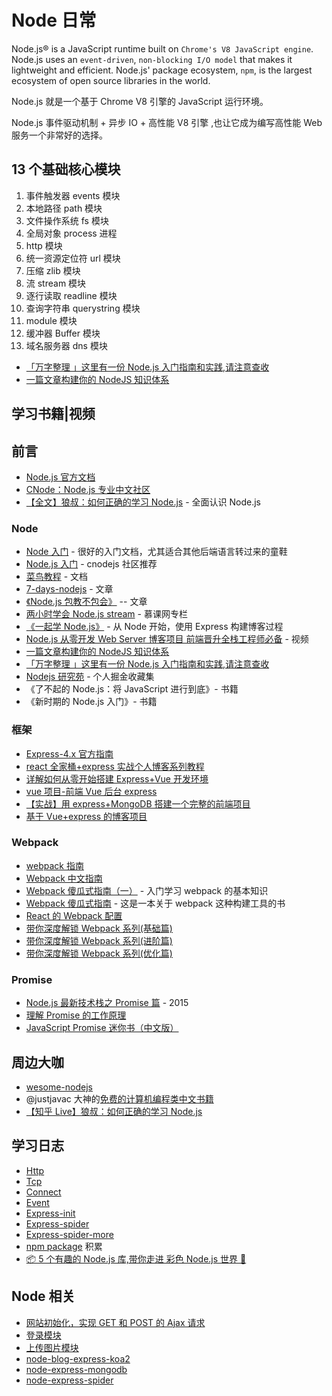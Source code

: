 # Node 日常

Node.js® is a JavaScript runtime built on `Chrome's V8 JavaScript engine`. Node.js uses an `event-driven`, `non-blocking I/O model` that makes it lightweight and efficient. Node.js' package ecosystem, `npm`, is the largest ecosystem of open source libraries in the world.

Node.js 就是一个基于 Chrome V8 引擎的 JavaScript 运行环境。

Node.js 事件驱动机制 + 异步 IO + 高性能 V8 引擎 ,也让它成为编写高性能 Web 服务一个非常好的选择。

## 13 个基础核心模块

1. 事件触发器 events 模块
2. 本地路径 path 模块
3. 文件操作系统 fs 模块
4. 全局对象 process 进程
5. http 模块
6. 统一资源定位符 url 模块
7. 压缩 zlib 模块
8. 流 stream 模块
9. 逐行读取 readline 模块
10. 查询字符串 querystring 模块
11. module 模块
12. 缓冲器 Buffer 模块
13. 域名服务器 dns 模块

- [「万字整理 」这里有一份 Node.js 入门指南和实践,请注意查收](https://juejin.im/post/5e0006c251882512795675f9)
- [一篇文章构建你的 NodeJS 知识体系](https://juejin.im/post/5c4c0ee8f265da61117aa527)

## 学习书籍|视频

## 前言

- [Node.js 官方文档](https://nodejs.org/en/)
- [CNode：Node.js 专业中文社区](https://cnodejs.org/)
- [【全文】狼叔：如何正确的学习 Node.js](https://segmentfault.com/a/1190000013933520) - 全面认识 Node.js

### Node

- [Node 入门](https://www.nodebeginner.org/index-zh-cn.html) - 很好的入门文档，尤其适合其他后端语言转过来的童鞋
- [Node.js 入门](https://cnodejs.org/getstart) - cnodejs 社区推荐
- [菜鸟教程](https://www.runoob.com/nodejs/nodejs-tutorial.html) - 文档
- [7-days-nodejs](http://nqdeng.github.io/7-days-nodejs/#1.1) - 文章
- [《Node.js 包教不包会》](https://github.com/alsotang/node-lessons) -- 文章
- [两小时学会 Node.js stream](https://www.imooc.com/read/8) - 慕课网专栏
- [《一起学 Node.js》](https://github.com/nswbmw/N-blog) - 从 Node 开始，使用 Express 构建博客过程
- [Node.js 从零开发 Web Server 博客项目 前端晋升全栈工程师必备](https://coding.imooc.com/class/320.html) - 视频
- [一篇文章构建你的 NodeJS 知识体系](https://juejin.im/post/5c4c0ee8f265da61117aa527)
- [「万字整理 」这里有一份 Node.js 入门指南和实践,请注意查收](https://juejin.im/post/5e0006c251882512795675f9)
- [Nodejs 研究苑](https://juejin.im/collection/5d5bb5d7e51d4524392600c3) - 个人掘金收藏集
- 《了不起的 Node.js：将 JavaScript 进行到底》- 书籍
- 《新时期的 Node.js 入门》- 书籍

### 框架

- [Express-4.x 官方指南](http://www.expressjs.com.cn/guide/routing.html)
- [react 全家桶+express 实战个人博客系列教程](https://www.jianshu.com/p/406f6df0f916)
- [详解如何从零开始搭建 Express+Vue 开发环境](https://www.jianshu.com/p/c65ecdcffed1)
- [vue 项目-前端 Vue 后台 express](https://www.jianshu.com/p/4940ae61b752)
- [【实战】用 express+MongoDB 搭建一个完整的前端项目](https://segmentfault.com/a/1190000015866331)
- [基于 Vue+express 的博客项目](https://www.jianshu.com/p/92fa50ea0b84)

### Webpack

- [webpack 指南](https://webpack.docschina.org/guides/)
- [Webpack 中文指南](https://zhaoda.net/webpack-handbook/index.html)
- [Webpack 傻瓜式指南（一）](https://zhuanlan.zhihu.com/p/20367175) - 入门学习 webpack 的基本知识
- [Webpack 傻瓜式指南](https://vikingmute.gitbooks.io/webpack-for-fools/content/) - 这是一本关于 webpack 这种构建工具的书
- [React 的 Webpack 配置](https://www.jianshu.com/p/0e01ca947e50)
- [带你深度解锁 Webpack 系列(基础篇)](https://juejin.im/post/5e5c65fc6fb9a07cd00d8838)
- [带你深度解锁 Webpack 系列(进阶篇)](https://juejin.im/post/5e6518946fb9a07c820fbaaf)
- [带你深度解锁 Webpack 系列(优化篇)](https://juejin.im/post/5e6cfdc85188254913107c1f)

### Promise

- [Node.js 最新技术栈之 Promise 篇](https://cnodejs.org/topic/560dbc826a1ed28204a1e7de) - 2015
- [理解 Promise 的工作原理](https://blog.coding.net/blog/how-do-promises-work)
- [JavaScript Promise 迷你书（中文版）](http://liubin.org/promises-book/)

## 周边大咖

- [wesome-nodejs](https://github.com/sindresorhus/awesome-nodejs)
- @justjavac 大神的[免费的计算机编程类中文书籍](https://github.com/justjavac/free-programming-books-zh_CN/#%E7%BD%AE%E9%A1%B6)
- [【知乎 Live】狼叔：如何正确的学习 Node.js](https://github.com/i5ting/How-to-learn-node-correctly)

## 学习日志

- [Http](https://github.com/yangtao2o/nodejs-learn/blob/master/docs/http.md)
- [Tcp](https://github.com/yangtao2o/nodejs-learn/blob/master/docs/tcp.md)
- [Connect](https://github.com/yangtao2o/nodejs-learn/blob/master/docs/connect.md)
- [Event](https://github.com/yangtao2o/nodejs-learn/blob/master/docs/event.md)
- [Express-init](https://github.com/yangtao2o/nodejs-learn/blob/master/docs/express-init.md)
- [Express-spider](https://github.com/yangtao2o/nodejs-learn/blob/master/docs/express-spider.md)
- [Express-spider-more](https://github.com/yangtao2o/nodejs-learn/blob/master/docs/express-spider-more.md)
- [npm package](https://github.com/yangtao2o/nodejs-learn/tree/master/cnodejs) 积累
- [📦 5 个有趣的 Node.js 库,带你走进 彩色 Node.js 世界 🎉](https://github.com/yangtao2o/nodejs-learn/tree/master/node-util)

## Node 相关

- [网站初始化，实现 GET 和 POST 的 Ajax 请求](https://github.com/yangtao2o/node-express-mongodb/blob/master/doc/doc-01-init.md)
- [登录模块](https://github.com/yangtao2o/node-express-mongodb/blob/master/doc/doc-02-login.md)
- [上传图片模块](https://github.com/yangtao2o/node-express-mongodb/blob/master/doc/doc-02-login.md)
- [node-blog-express-koa2](https://github.com/yangtao2o/node-blog-express-koa2)
- [node-express-mongodb](https://github.com/yangtao2o/node-express-mongodb)
- [node-express-spider](https://github.com/yangtao2o/node-express-spider)
